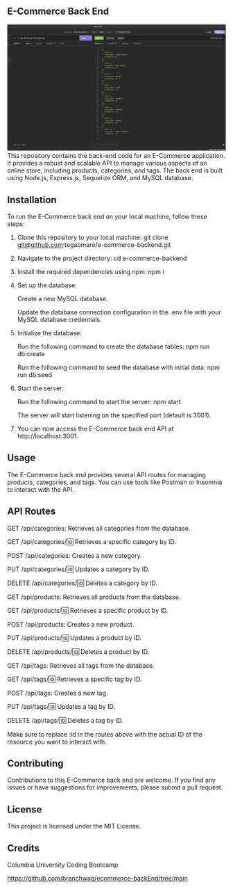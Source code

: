 ## E-Commerce Back End

<img src="./images/insomnia.png" href="image of what the server looks like in insomnia">
This repository contains the back-end code for an E-Commerce application. It provides a robust and scalable API to manage various aspects of an online store, including products, categories, and tags. The back end is built using Node.js, Express.js, Sequelize ORM, and MySQL database.

## Installation

To run the E-Commerce back end on your local machine, follow these steps:

1. Clone this repository to your local machine: git clone git@github.com:tegaomare/e-commerce-backend.git

2. Navigate to the project directory: cd e-commerce-backend

3. Install the required dependencies using npm: npm i

4. Set up the database:

   Create a new MySQL database.

   Update the database connection configuration in the .env file with your MySQL database credentials.

5. Initialize the database:

   Run the following command to create the database tables: npm run db:create

   Run the following command to seed the database with initial data: npm run db:seed

6. Start the server:

   Run the following command to start the server: npm start

   The server will start listening on the specified port (default is 3001).

7. You can now access the E-Commerce back end API at http://localhost:3001.

## Usage

The E-Commerce back end provides several API routes for managing products, categories, and tags. You can use tools like Postman or Insomnia to interact with the API.

## API Routes

GET /api/categories: Retrieves all categories from the database.

GET /api/categories/:id: Retrieves a specific category by ID.

POST /api/categories: Creates a new category.

PUT /api/categories/:id: Updates a category by ID.

DELETE /api/categories/:id: Deletes a category by ID.

GET /api/products: Retrieves all products from the database.

GET /api/products/:id: Retrieves a specific product by ID.

POST /api/products: Creates a new product.

PUT /api/products/:id: Updates a product by ID.

DELETE /api/products/:id: Deletes a product by ID.

GET /api/tags: Retrieves all tags from the database.

GET /api/tags/:id: Retrieves a specific tag by ID.

POST /api/tags: Creates a new tag.

PUT /api/tags/:id: Updates a tag by ID.

DELETE /api/tags/:id: Deletes a tag by ID.

Make sure to replace :id in the routes above with the actual ID of the resource you want to interact with.

## Contributing

Contributions to this E-Commerce back end are welcome. If you find any issues or have suggestions for improvements, please submit a pull request.

## License

This project is licensed under the MIT License.

## Credits

Columbia University Coding Bootcamp

https://github.com/branchwag/ecommerce-backEnd/tree/main
